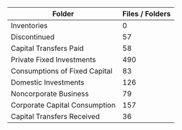 | Folder                        |   Files / Folders |
|-------------------------------|-------------------|
| Inventories                   |                 0 |
| Discontinued                  |                57 |
| Capital Transfers Paid        |                58 |
| Private Fixed Investments     |               490 |
| Consumptions of Fixed Capital |                83 |
| Domestic Investments          |               126 |
| Noncorporate Business         |                79 |
| Corporate Capital Consumption |               157 |
| Capital Transfers Received    |                36 |